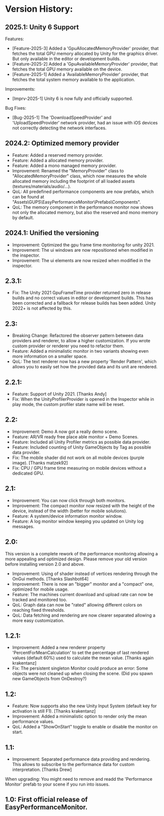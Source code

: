 ﻿# Version History:

## 2025.1: Unity 6 Support
Features:
- [Feature-2025-3] Added a 'GpuAllocatedMemoryProvider' provider, that fetches the total GPU memory allocated by Unity for the graphics driver. But only available in the editor or development builds.
- [Feature-2025-2] Added a 'GpuAvailableMemoryProvider' provider, that fetches the total GPU memory available on the device.
- [Feature-2025-1] Added a 'AvailableMemoryProvider' provider, that fetches the total system memory available to the application.

Improvements:
- [Imprv-2025-1] Unity 6 is now fully and officially supported.

Bug Fixes:
- [Bug-2025-1] The 'DownloadSpeedProvider' and 'UploadSpeedProvider' network provider, had an issue with iOS devices not correctly detecting the network interfaces.

## 2024.2: Optimized memory provider
- Feature: Added a reserved memory provider.
- Feature: Added a allocated memory provider.
- Feature: Added a mono managed memory provider.
- Improvement: Renamed the "MemoryProvider" class to "AllocatedMemoryProvider" class, which now measures the whole allocated memory including the footprint of all loaded assets (textures/materials/audio/...).
- QoL: All predefined performance components are now prefabs, which can be found at "Assets\GUPS\EasyPerformanceMonitor\Prefabs\Components".
- QoL: The memory component in the performance monitor now shows not only the allocated memory, but also the reserved and mono memory by default.

## 2024.1: Unified the versioning
- Improvement: Optimized the gpu frame time monitoring for unity 2021.
- Improvement: The ui windows are now repositioned when modified in the inspector.
- Improvement: The ui elements are now resized when modified in the inspector.

## 2.3.1:
- Fix: The Unity 2021 GpuFrameTime provider returned zero in release builds and no correct values in editor or development builds. This has been corrected and a fallback for release builds has been added. Unity 2022+ is not affected by this.

## 2.3:
- Breaking Change: Refactored the observer pattern between data providers and renderer, to allow a higher customization. If you wrote custom provider or renderer you need to refactor them.
- Feature: Added a minimalistic monitor in two variants showing even more information on a smaller space.
- QoL: The text renderer now has a new property 'Render Pattern', which allows you to easily set how the provided data and its unit are rendered.

## 2.2.1:
- Feature: Support of Unity 2021. [Thanks Andy]
- Fix: When the UnityProfilerProvider is opened in the Inspector while in play mode, the custom profiler state name will be reset. 

## 2.2:
- Improvement: Demo A now got a really demo scene.
- Feature: AR/VR ready free place able monitor + Demo Scenes.
- Feature: Included all Unity Profiler metrics as possible data provider.
- Feature: Included counting of Unity GameObjects by Tag as possible data provider.
- Fix: The mobile shader did not work on all mobile devices (purple image). [Thanks matzek92]
- Fix: CPU / GPU frame time measuring on mobile devices without a dedicated GPU.

## 2.1:
- Improvement: You can now click through both monitors.
- Improvement: The compact monitor now resized with the height of the device, instead of the width (better for mobile solutions).
- Feature: A system/device information monitor window.
- Feature: A log monitor window keeping you updated on Unity log messages.

## 2.0:
This version is a complete rework of the performance monitoring allowing a more appealing and optimized design. Please remove your old version before installing version 2.0 and above.
- Improvement: Using of shader instead of vertices rendering through the OnGui methods. [Thanks Slashbot64]
- Improvement: There is now an "bigger" monitor and a "compact" one, optimized for mobile usage.
- Feature: The machines current download and upload rate can now be tracked and monitored too.
- QoL: Graph data can now be "rated" allowing different colors on reaching fixed thresholds.
- QoL: Data fetching and rendering are now clearer separated allowing a more easy customization.

## 1.2.1:
- Improvement: Added a new renderer property 'PercentForMeanCalculation' to set the percentage of last rendered values (default 60%) used to calculate the mean value.  [Thanks again krakentanz]
- Fix: The persistent singleton Monitor could produce an error: Some objects were not cleaned up when closing the scene. (Did you spawn new GameObjects from OnDestroy?)

## 1.2:
- Feature: Now supports also the new Unity Input System (default key for activation is still F1). [Thanks krakentanz]
- Improvement: Added a minimalistic option to render only the mean performance values.
- QoL: Added a "ShowOnStart" toggle to enable or disable the monitor on start.

## 1.1:
- Improvement: Separated performance data providing and rendering. This allows to subscribe to the performance data for custom interpretation. [Thanks Drew]

When upgrading: You might need to remove and readd the 'Performance Monitor' prefab to your scene if you run into issues.

## 1.0: First official release of EasyPerformanceMonitor.